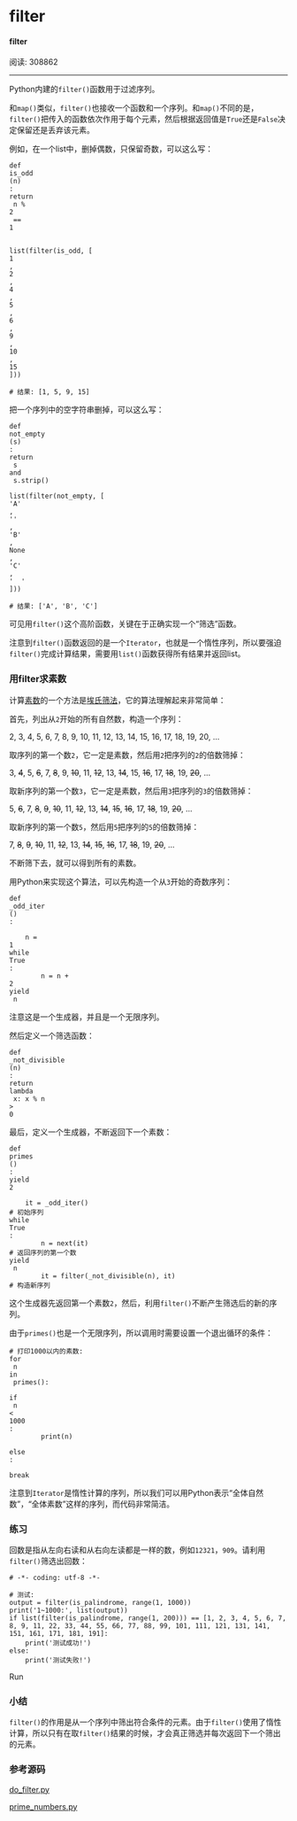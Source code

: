 # filter

#### filter

阅读: 308862

---

Python内建的`filter()`函数用于过滤序列。

和`map()`类似，`filter()`也接收一个函数和一个序列。和`map()`不同的是，`filter()`把传入的函数依次作用于每个元素，然后根据返回值是`True`还是`False`决定保留还是丢弃该元素。

例如，在一个list中，删掉偶数，只保留奇数，可以这么写：

```
def
is_odd
(n)
:
return
 n % 
2
 == 
1


list(filter(is_odd, [
1
, 
2
, 
4
, 
5
, 
6
, 
9
, 
10
, 
15
]))

# 结果: [1, 5, 9, 15]
```

把一个序列中的空字符串删掉，可以这么写：

```
def
not_empty
(s)
:
return
 s 
and
 s.strip()

list(filter(not_empty, [
'A'
, 
''
, 
'B'
, 
None
, 
'C'
, 
'  '
]))

# 结果: ['A', 'B', 'C']
```

可见用`filter()`这个高阶函数，关键在于正确实现一个“筛选”函数。

注意到`filter()`函数返回的是一个`Iterator`，也就是一个惰性序列，所以要强迫`filter()`完成计算结果，需要用`list()`函数获得所有结果并返回list。

### 用filter求素数

计算[素数](http://baike.baidu.com/view/10626.htm)的一个方法是[埃氏筛法](http://baike.baidu.com/view/3784258.htm)，它的算法理解起来非常简单：

首先，列出从`2`开始的所有自然数，构造一个序列：

2, 3, 4, 5, 6, 7, 8, 9, 10, 11, 12, 13, 14, 15, 16, 17, 18, 19, 20, ...

取序列的第一个数`2`，它一定是素数，然后用`2`把序列的`2`的倍数筛掉：

3, ~~4~~, 5, ~~6~~, 7, ~~8~~, 9, ~~10~~, 11, ~~12~~, 13, ~~14~~, 15, ~~16~~, 17, ~~18~~, 19, ~~20~~, ...

取新序列的第一个数`3`，它一定是素数，然后用`3`把序列的`3`的倍数筛掉：

5, ~~6~~, 7, ~~8~~, ~~9~~, ~~10~~, 11, ~~12~~, 13, ~~14~~, ~~15~~, ~~16~~, 17, ~~18~~, 19, ~~20~~, ...

取新序列的第一个数`5`，然后用`5`把序列的`5`的倍数筛掉：

7, ~~8~~, ~~9~~, ~~10~~, 11, ~~12~~, 13, ~~14~~, ~~15~~, ~~16~~, 17, ~~18~~, 19, ~~20~~, ...

不断筛下去，就可以得到所有的素数。

用Python来实现这个算法，可以先构造一个从`3`开始的奇数序列：

```
def
_odd_iter
()
:

    n = 
1
while
True
:
        n = n + 
2
yield
 n

```

注意这是一个生成器，并且是一个无限序列。

然后定义一个筛选函数：

```
def
_not_divisible
(n)
:
return
lambda
 x: x % n 
>
0
```

最后，定义一个生成器，不断返回下一个素数：

```
def
primes
()
:
yield
2

    it = _odd_iter() 
# 初始序列
while
True
:
        n = next(it) 
# 返回序列的第一个数
yield
 n
        it = filter(_not_divisible(n), it) 
# 构造新序列
```

这个生成器先返回第一个素数`2`，然后，利用`filter()`不断产生筛选后的新的序列。

由于`primes()`也是一个无限序列，所以调用时需要设置一个退出循环的条件：

```
# 打印1000以内的素数:
for
 n 
in
 primes():
    
if
 n 
<
1000
:
        print(n)
    
else
:
        
break
```

注意到`Iterator`是惰性计算的序列，所以我们可以用Python表示“全体自然数”，“全体素数”这样的序列，而代码非常简洁。

### 练习

回数是指从左向右读和从右向左读都是一样的数，例如`12321`，`909`。请利用`filter()`筛选出回数：

```
# -*- coding: utf-8 -*-

```

```
# 测试:
output = filter(is_palindrome, range(1, 1000))
print('1~1000:', list(output))
if list(filter(is_palindrome, range(1, 200))) == [1, 2, 3, 4, 5, 6, 7, 8, 9, 11, 22, 33, 44, 55, 66, 77, 88, 99, 101, 111, 121, 131, 141, 151, 161, 171, 181, 191]:
    print('测试成功!')
else:
    print('测试失败!')

```

Run

### 小结

`filter()`的作用是从一个序列中筛出符合条件的元素。由于`filter()`使用了惰性计算，所以只有在取`filter()`结果的时候，才会真正筛选并每次返回下一个筛出的元素。

### 参考源码

[do\_filter.py](https://github.com/michaelliao/learn-python3/blob/master/samples/functional/do_filter.py)

[prime\_numbers.py](https://github.com/michaelliao/learn-python3/blob/master/samples/functional/prime_numbers.py)

